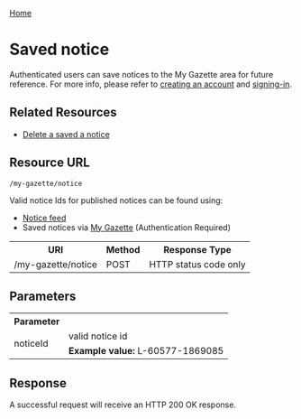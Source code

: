 [Home](../home.md)
# Saved notice #

Authenticated users can save notices to the My Gazette area for future reference. For more info, please refer to [creating an account](../authentication/registration.md) and [signing-in](../authentication/sign-in.md).

## Related Resources ##

- [Delete a saved a notice](delete-saved-notice.md)

## Resource URL ##

`/my-gazette/notice`

Valid notice Ids for published notices can be found using:

- [Notice feed](notice-feed.md)
- Saved notices via [My Gazette](../mygazette/mygazette.md) (Authentication Required)

<table>
<tr>
<th>URI</th>
<th>Method</th>
<th>Response Type</th>
</tr>
<tr>
<td>/my-gazette/notice</td>
<td>POST</td>
<td>HTTP status code only</td>
</tr>
</table>

## Parameters ##
<table>
<tr>
<th>Parameter</th>
<th></th>
</tr>
<tr>
<td rowspan=2>noticeId</td>
<td>valid notice id</td>
</tr>
<tr>
<td><b>Example value:</b> L-60577-1869085</td>
</tr>
</table>
	
## Response

A successful request will receive an HTTP 200 OK response.